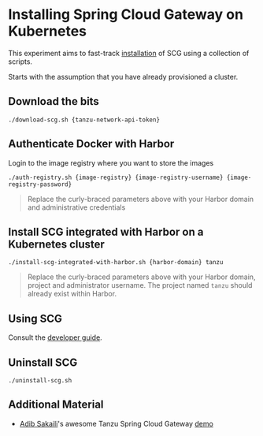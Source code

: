 # Installing Spring Cloud Gateway on Kubernetes

This experiment aims to fast-track [installation](https://docs.pivotal.io/scg-k8s/1-0/installation.html) of SCG using a collection of scripts.

Starts with the assumption that you have already provisioned a cluster.

## Download the bits

```
./download-scg.sh {tanzu-network-api-token}
```

## Authenticate Docker with Harbor

Login to the image registry where you want to store the images

```
./auth-registry.sh {image-registry} {image-registry-username} {image-registry-password}
```
> Replace the curly-braced parameters above with your Harbor domain and administrative credentials


## Install SCG integrated with Harbor on a Kubernetes cluster

```
./install-scg-integrated-with-harbor.sh {harbor-domain} tanzu
```
> Replace the curly-braced parameters above with your Harbor domain, project and administrator username. The project named `tanzu` should already exist within Harbor.

## Using SCG

Consult the [developer guide](https://docs.pivotal.io/scg-k8s/1-0/getting-started.html).

## Uninstall SCG

```
./uninstall-scg.sh
```

## Additional Material

* [Adib Sakaili](https://github.com/asaikali)'s awesome Tanzu Spring Cloud Gateway [demo](https://github.com/asaikali/tanzu-spring-cloud-gateway)

